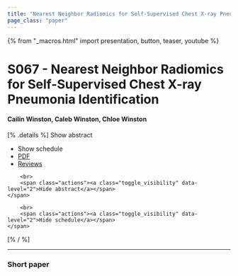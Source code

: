 ```yaml
---
title: "Nearest Neighbor Radiomics for Self-Supervised Chest X-ray Pneumonia Identification"
page_class: "paper"
---
```


{% from "_macros.html" import presentation, button, teaser, youtube %}

# S067 - Nearest Neighbor Radiomics for Self-Supervised Chest X-ray Pneumonia Identification

#### Cailin Winston, Caleb Winston, Chloe Winston

[% .details %]
<a class="toggle_visibility" data-selector=".abstract" data-level="3">Show abstract</a>
- <a class="toggle_visibility" data-selector=".schedule" data-level="3">Show schedule</a>
- <a href="https://openreview.net/pdf?id=">PDF</a>
- <a href="https://openreview.net/forum?id=">Reviews</a>

<p>
    <span class="abstract">
        
        <br>
        <span class="actions"><a class="toggle_visibility" data-level="2">Hide abstract</a></span>
    </span>
</p>

<p>
    <span class="schedule">
        
        <br>
        <span class="actions"><a class="toggle_visibility" data-level="2">Hide schedule</a></span>
    </span>
</p>
[% / %]

---


### Short paper
